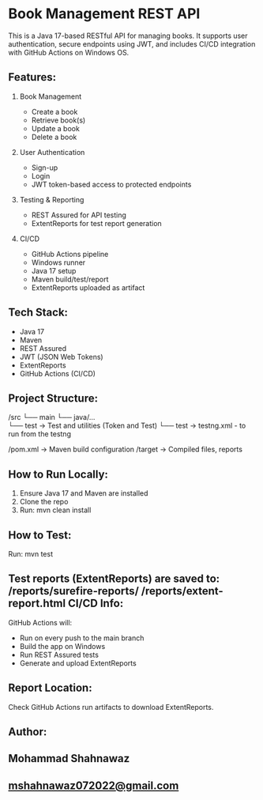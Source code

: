 Book Management REST API
=========================

This is a Java 17-based RESTful API for managing books. It supports user authentication, secure endpoints using JWT, and includes CI/CD integration with GitHub Actions on Windows OS.

Features:
---------
1. Book Management
    - Create a book
    - Retrieve book(s)
    - Update a book
    - Delete a book

2. User Authentication
    - Sign-up
    - Login
    - JWT token-based access to protected endpoints

3. Testing & Reporting
    - REST Assured for API testing
    - ExtentReports for test report generation

4. CI/CD
    - GitHub Actions pipeline
    - Windows runner
    - Java 17 setup
    - Maven build/test/report
    - ExtentReports uploaded as artifact

Tech Stack:
-----------
- Java 17
- Maven
- REST Assured
- JWT (JSON Web Tokens)
- ExtentReports
- GitHub Actions (CI/CD)

Project Structure:
------------------
/src
└── main
└── java/...     
└── test -> Test and utilities (Token and Test)
└── test -> testng.xml - to run from the testng 

/pom.xml              -> Maven build configuration
/target               -> Compiled files, reports

How to Run Locally:
-------------------
1. Ensure Java 17 and Maven are installed
2. Clone the repo
3. Run: mvn clean install
   

How to Test:
------------
Run:
mvn test

Test reports (ExtentReports) are saved to:
/reports/surefire-reports/
/reports/extent-report.html
CI/CD Info:
-----------
GitHub Actions will:
- Run on every push to the main branch
- Build the app on Windows
- Run REST Assured tests
- Generate and upload ExtentReports

Report Location:
----------------
Check GitHub Actions run artifacts to download ExtentReports.

Author:
-------
## Mohammad Shahnawaz

## mshahnawaz072022@gmail.com
